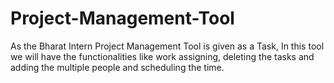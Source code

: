 # Project-Management-Tool
As the Bharat Intern Project Management Tool is given as a Task, In this tool we will have the functionalities like work assigning, deleting the tasks and adding the multiple people and scheduling the time.
